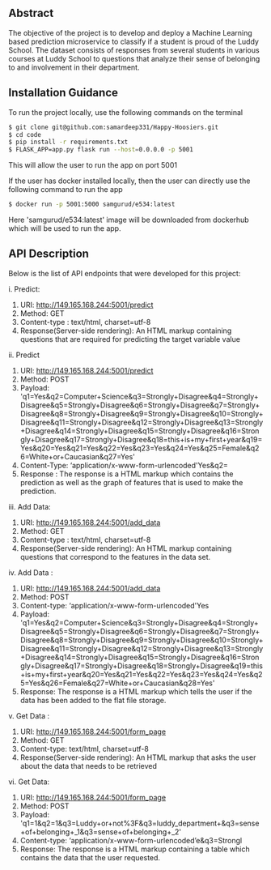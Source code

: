 ## Abstract
The objective of the project is to develop and deploy a Machine Learning based prediction microservice to classify if a student is proud of the Luddy School. The dataset consists of responses from several students in various courses at Luddy School to questions that analyze their sense of belonging to and involvement in their department.

## Installation Guidance
To run the project locally, use the following commands on the terminal
```bash
$ git clone git@github.com:samardeep331/Happy-Hoosiers.git
$ cd code
$ pip install -r requirements.txt
$ FLASK_APP=app.py flask run --host=0.0.0.0 -p 5001
```
This will allow the user to run the app on port 5001

If the user has docker installed locally, then the user can directly use the following command to run the app

```bash
$ docker run -p 5001:5000 samgurud/e534:latest     
```

Here 'samgurud/e534:latest' image will be downloaded from dockerhub which will be used to run the app.

## API Description
Below is the list of API endpoints that were developed for this project:

i.	Predict:
  1.	URI: http://149.165.168.244:5001/predict
  2.	Method: GET 
  3.	Content-type : text/html, charset=utf-8
  4.	Response(Server-side rendering): An HTML markup containing questions that are required for predicting the target variable value
 
ii.	Predict
  1.	URI: http://149.165.168.244:5001/predict
  2.	Method: POST
  3.	Payload: 'q1=Yes&q2=Computer+Science&q3=Strongly+Disagree&q4=Strongly+Disagree&q5=Strongly+Disagree&q6=Strongly+Disagree&q7=Strongly+Disagree&q8=Strongly+Disagree&q9=Strongly+Disagree&q10=Strongly+Disagree&q11=Strongly+Disagree&q12=Strongly+Disagree&q13=Strongly+Disagree&q14=Strongly+Disagree&q15=Strongly+Disagree&q16=Strongly+Disagree&q17=Strongly+Disagree&q18=this+is+my+first+year&q19=Yes&q20=Yes&q21=Yes&q22=Yes&q23=Yes&q24=Yes&q25=Female&q26=White+or+Caucasian&q27=Yes'
  4.	Content-Type: ‘application/x-www-form-urlencoded'Yes&q2=
  5.	Response : The response is a HTML markup which contains the prediction as well as the graph of features that is used to make the prediction.
		
iii.	Add Data: 
  1.	URI: http://149.165.168.244:5001/add_data
  2.	Method: GET	
  3.	Content-type : text/html, charset=utf-8
  4.	Response(Server-side rendering): An HTML markup containing questions that correspond to the features in the data set.

iv.	Add Data : 
  1.	URI: http://149.165.168.244:5001/add_data 
  2.	Method: POST
  3.	Content-type: ‘application/x-www-form-urlencoded'Yes 
  4.	Payload: 'q1=Yes&q2=Computer+Science&q3=Strongly+Disagree&q4=Strongly+Disagree&q5=Strongly+Disagree&q6=Strongly+Disagree&q7=Strongly+Disagree&q8=Strongly+Disagree&q9=Strongly+Disagree&q10=Strongly+Disagree&q11=Strongly+Disagree&q12=Strongly+Disagree&q13=Strongly+Disagree&q14=Strongly+Disagree&q15=Strongly+Disagree&q16=Strongly+Disagree&q17=Strongly+Disagree&q18=Strongly+Disagree&q19=this+is+my+first+year&q20=Yes&q21=Yes&q22=Yes&q23=Yes&q24=Yes&q25=Yes&q26=Female&q27=White+or+Caucasian&q28=Yes' 
  5.	Response: The response is a HTML markup which tells the user if the data has been added to the flat file storage. 


v.	Get Data : 
  1.	URI: http://149.165.168.244:5001/form_page 
  2.	Method: GET
  3.	Content-type: text/html, charset=utf-8
  4.	Response(Server-side rendering): An HTML markup that asks the user about the data that needs to be retrieved 

vi.	Get Data:
  1.	URI: http://149.165.168.244:5001/form_page 
  2.	Method: POST	
  3.	Payload: 'q1=1&q2=1&q3=Luddy+or+not%3F&q3=luddy_department+&q3=sense+of+belonging+_1&q3=sense+of+belonging+_2' 
  4.	Content-type: ‘application/x-www-form-urlencoded’e&q3=Strongl
  5.	Response: The response is a HTML markup containing a table which contains the data that the user requested.

